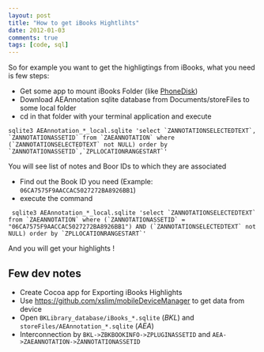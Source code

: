 ```yaml
---
layout: post
title: "How to get iBooks Hightlihts"
date: 2012-01-03
comments: true
tags: [code, sql]
---
```


So for example you want to get the highligtings from iBooks, what you need is few steps:

* Get some app to mount iBooks Folder (like [PhoneDisk](http://www.macroplant.com/phonedisk/))
* Download AEAnnotation sqlite database from Documents/storeFiles to some local folder
* cd in that folder with your terminal application and execute 

``` 
sqlite3 AEAnnotation_*_local.sqlite 'select `ZANNOTATIONSELECTEDTEXT`, `ZANNOTATIONASSETID` from `ZAEANNOTATION` where (`ZANNOTATIONSELECTEDTEXT` not NULL) order by `ZANNOTATIONASSETID`,`ZPLLOCATIONRANGESTART`'
```

 <!-- more -->

You will see list of notes and Boor IDs to which they are associated

* Find out the Book ID you need (Example: `06CA7575F9AACCAC5027272BA8926BB1`)
* execute the command

```
 sqlite3 AEAnnotation_*_local.sqlite 'select `ZANNOTATIONSELECTEDTEXT` from `ZAEANNOTATION` where (`ZANNOTATIONASSETID` = "06CA7575F9AACCAC5027272BA8926BB1") AND (`ZANNOTATIONSELECTEDTEXT` not NULL) order by `ZPLLOCATIONRANGESTART`'
```

 
And you will get your highlights !

## Few dev notes

* Create Cocoa app for Exporting iBooks Highlights
* Use https://github.com/xslim/mobileDeviceManager to get data from device
* Open `BKLibrary_database/iBooks_*.sqlite` (*BKL*) and `storeFiles/AEAnnotation_*.sqlite` (*AEA*)
* Interconnection by `BKL->ZBKBOOKINFO->ZPLUGINASSETID` and `AEA->ZAEANNOTATION->ZANNOTATIONASSETID`
